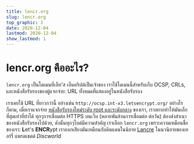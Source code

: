 ```yaml
---
title: lencr.org
slug: lencr.org
top_graphic: 1
date: 2020-12-04
lastmod: 2020-12-04
show_lastmod: 1
---
```



# lencr.org คืออะไร?

`lencr.org` เป็นโดเมนที่เล็ท'ส เอ็นคริปต์เป็นเจ้าของ เราใช้โดเมนนี้สำหรับเก็บ OCSP, CRLs, และหนังสือรับรองของผู้แจกจ่าย: URL ทั้งหมดที่แสดงอยู่ในหนังสือรับรอง

เราเคยใช้ URL ที่ยาวกว่านี้ อย่างเช่น `http://ocsp.int-x3.letsencrypt.org/` อย่างไรก็ตาม, เมื่อเราแจกจ่าย [หนังสือรับรองใหม่ระดับ root และระดับกลาง][1] ของเรา, เราอยากทำให้มันเล็กที่สุดเท่าที่ทำได้ ทุกๆการเชื่อมต่อ HTTPS บนเว็บ (หลายพันล้านการเชื่อมต่อ ต่อวัน) ต้องส่งสำเนาของหนังสือรับรองไปด้วย, ดังนั้นทุกๆไบต์มีความสำคัญ เราเลือก `lencr.org` เพราะความเหมือนชื่อของเรา: **L**et's **ENCR**ypt เราออกเสียงมันเหมือนกับดินแดนในนิยาย [Lancre][] ในนวนิยายของเทอร์รี่ แพรตเชตต์ _Discworld_

[1]: https://letsencrypt.org/2020/09/17/new-root-and-intermediates.html
[Lancre]: https://discworld.fandom.com/wiki/Lancre
